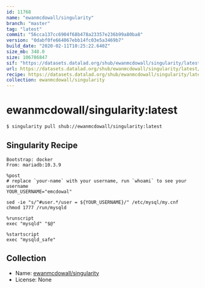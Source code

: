 ```yaml
---
id: 11768
name: "ewanmcdowall/singularity"
branch: "master"
tag: "latest"
commit: "56cca137cc6904f68b478a23357e236b99a80ba8"
version: "0dabf0fe664067ebb14fc03e5a3469b7"
build_date: "2020-02-11T10:25:22.640Z"
size_mb: 348.0
size: 106786847
sif: "https://datasets.datalad.org/shub/ewanmcdowall/singularity/latest/2020-02-11-56cca137-0dabf0fe/0dabf0fe664067ebb14fc03e5a3469b7.sif"
url: https://datasets.datalad.org/shub/ewanmcdowall/singularity/latest/2020-02-11-56cca137-0dabf0fe/
recipe: https://datasets.datalad.org/shub/ewanmcdowall/singularity/latest/2020-02-11-56cca137-0dabf0fe/Singularity
collection: ewanmcdowall/singularity
---
```


# ewanmcdowall/singularity:latest

```bash
$ singularity pull shub://ewanmcdowall/singularity:latest
```

## Singularity Recipe

```singularity
Bootstrap: docker
From: mariadb:10.3.9

%post
# replace `your-name` with your username, run `whoami` to see your username
YOUR_USERNAME="emcdowal"

sed -ie "s/^#user.*/user = ${YOUR_USERNAME}/" /etc/mysql/my.cnf
chmod 1777 /run/mysqld

%runscript
exec "mysqld" "$@"

%startscript
exec "mysqld_safe"
```

## Collection

 - Name: [ewanmcdowall/singularity](https://github.com/ewanmcdowall/singularity)
 - License: None

